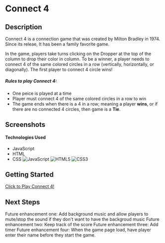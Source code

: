 # **Connect 4**

## **Description**
Connect 4 is a connection game that was created by Milton Bradley in 1974. Since its releae, It has been a family favorite game.

In the game, players take turns clicking on the Dropper at the top of the column to drop their color in column. To be a winner, a player needs to connect 4 of the same colored circles in a row (vertically, horizontally, or diagonally). The first player to connect 4 circle wins!

##### Rules to play **Connect 4**:
- One peice is played at a time
- Player must connect 4 of the same colored circles in a row to win
- The game ends when there is a 4 in a row; meaning a player **wins**, or if there are no connected 4 circles, then game is a **Tie**.


## **Screenshots**




#### **Technologies Used**
- JavaScript
- HTML
- CSS
![JavaScript](https://img.shields.io/badge/-JavaScript-333?style=flat&logo=javascript) 
![HTML5](https://img.shields.io/badge/-HTML5-333?style=flat&logo=html5)
![CSS3](https://img.shields.io/badge/-CSS-333?style=flat&logo=css3)

## **Getting Started**

[Click to Play Connect 4!](https://sidrakhtar.github.io/connect-4/)

## **Next Steps**

Future enhancement one: Add background music and allow players to mute/stop the sound if they don't want to have the backgroud music
Future enhancement two: Keep track of the score
Future enhancement three: Add timer
Future enhancement four: When the game page load, have player enter their name before they start the game.